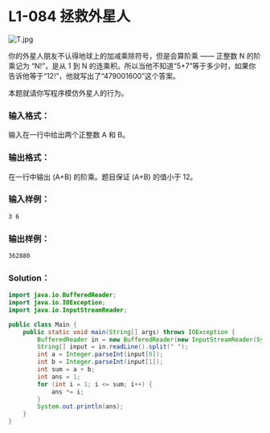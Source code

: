 # L1-084 拯救外星人

![T.jpg](https://images.ptausercontent.com/6a6a0e8b-dabb-4364-b5c7-f180082ef719.jpg)

你的外星人朋友不认得地球上的加减乘除符号，但是会算阶乘 —— 正整数 N 的阶乘记为 “N!”，是从 1 到 N 的连乘积。所以当他不知道“5+7”等于多少时，如果你告诉他等于“12!”，他就写出了“479001600”这个答案。

本题就请你写程序模仿外星人的行为。

### 输入格式：

输入在一行中给出两个正整数 A 和 B。

### 输出格式：

在一行中输出 (A+B) 的阶乘。题目保证 (A+B) 的值小于 12。

### 输入样例：

```tex
3 6
```

### 输出样例：

```tex
362880
```

### Solution：

```java
import java.io.BufferedReader;
import java.io.IOException;
import java.io.InputStreamReader;

public class Main {
    public static void main(String[] args) throws IOException {
        BufferedReader in = new BufferedReader(new InputStreamReader(System.in));
        String[] input = in.readLine().split(" ");
        int a = Integer.parseInt(input[0]);
        int b = Integer.parseInt(input[1]);
        int sum = a + b;
        int ans = 1;
        for (int i = 1; i <= sum; i++) {
            ans *= i;
        }
        System.out.println(ans);
    }
}
```
